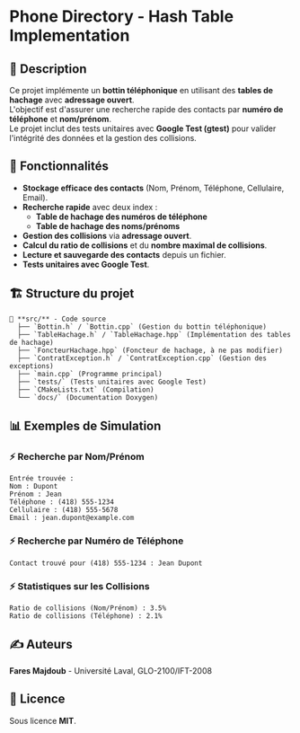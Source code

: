 # Phone Directory - Hash Table Implementation

## 📌 Description
Ce projet implémente un **bottin téléphonique** en utilisant des **tables de hachage** avec **adressage ouvert**.  
L'objectif est d'assurer une recherche rapide des contacts par **numéro de téléphone** et **nom/prénom**.  
Le projet inclut des tests unitaires avec **Google Test (gtest)** pour valider l'intégrité des données et la gestion des collisions.

## 🚀 Fonctionnalités
- **Stockage efficace des contacts** (Nom, Prénom, Téléphone, Cellulaire, Email).
- **Recherche rapide** avec deux index :  
  - **Table de hachage des numéros de téléphone**  
  - **Table de hachage des noms/prénoms**  
- **Gestion des collisions** via **adressage ouvert**.
- **Calcul du ratio de collisions** et du **nombre maximal de collisions**.
- **Lecture et sauvegarde des contacts** depuis un fichier.
- **Tests unitaires avec Google Test**.

## 🏗️ Structure du projet
```
📂 **src/** - Code source  
  ├── `Bottin.h` / `Bottin.cpp` (Gestion du bottin téléphonique)  
  ├── `TableHachage.h` / `TableHachage.hpp` (Implémentation des tables de hachage)  
  ├── `FoncteurHachage.hpp` (Foncteur de hachage, à ne pas modifier)  
  ├── `ContratException.h` / `ContratException.cpp` (Gestion des exceptions)  
  ├── `main.cpp` (Programme principal)  
  ├── `tests/` (Tests unitaires avec Google Test)  
  ├── `CMakeLists.txt` (Compilation)  
  └── `docs/` (Documentation Doxygen)  
```

## 📊 Exemples de Simulation
### ⚡ Recherche par Nom/Prénom
```plaintext
Entrée trouvée :  
Nom : Dupont  
Prénom : Jean  
Téléphone : (418) 555-1234  
Cellulaire : (418) 555-5678  
Email : jean.dupont@example.com  
```
### ⚡ Recherche par Numéro de Téléphone
```plaintext
Contact trouvé pour (418) 555-1234 : Jean Dupont  
```
### ⚡ Statistiques sur les Collisions
```plaintext
Ratio de collisions (Nom/Prénom) : 3.5%  
Ratio de collisions (Téléphone) : 2.1%  
```

## ✍️ Auteurs
**Fares Majdoub** - Université Laval, GLO-2100/IFT-2008  

## 📜 Licence
Sous licence **MIT**.

